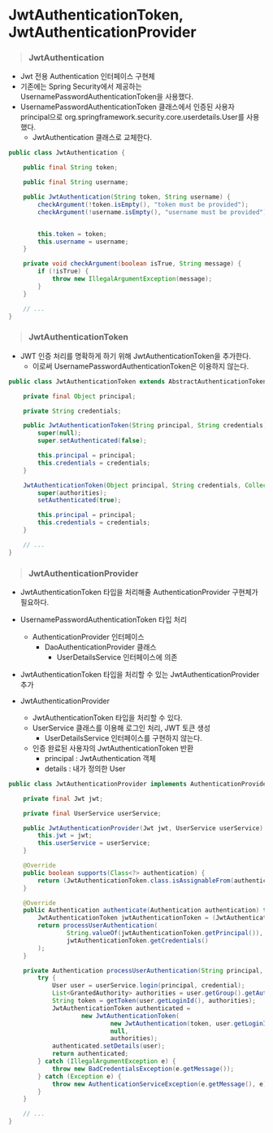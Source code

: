 # JwtAuthenticationToken, JwtAuthenticationProvider

> ### JwtAuthentication

- Jwt 전용 Authentication 인터페이스 구현체
- 기존에는 Spring Security에서 제공하는 UsernamePasswordAuthenticationToken을 사용했다.
- UsernamePasswordAuthenticationToken 클래스에서 인증된 사용자 principal으로 org.springframework.security.core.userdetails.User를 사용했다.
  - JwtAuthentication 클래스로 교체한다.

```java
public class JwtAuthentication {

    public final String token;

    public final String username;

    public JwtAuthentication(String token, String username) {
        checkArgument(!token.isEmpty(), "token must be provided");
        checkArgument(!username.isEmpty(), "username must be provided");


        this.token = token;
        this.username = username;
    }

    private void checkArgument(boolean isTrue, String message) {
        if (!isTrue) {
            throw new IllegalArgumentException(message);
        }
    }

    // ...
}
```


> ### JwtAuthenticationToken

- JWT 인증 처리를 명확하게 하기 위해 JwtAuthenticationToken을 추가한다.
  - 이로써 UsernamePasswordAuthenticationToken은 이용하지 않는다.

```java
public class JwtAuthenticationToken extends AbstractAuthenticationToken {

    private final Object principal;

    private String credentials;

    public JwtAuthenticationToken(String principal, String credentials) {
        super(null);
        super.setAuthenticated(false);

        this.principal = principal;
        this.credentials = credentials;
    }

    JwtAuthenticationToken(Object principal, String credentials, Collection<? extends GrantedAuthority> authorities) {
        super(authorities);
        setAuthenticated(true);

        this.principal = principal;
        this.credentials = credentials;
    }

    // ...
}
```

> ### JwtAuthenticationProvider

- JwtAuthenticationToken 타입을 처리해줄 AuthenticationProvider 구현체가 필요하다.


- UsernamePasswordAuthenticationToken 타입 처리
  - AuthenticationProvider 인터페이스
    - DaoAuthenticationProvider 클래스
      - UserDetailsService 인터페이스에 의존


- JwtAuthenticationToken 타입을 처리할 수 있는 JwtAuthenticationProvider 추가
- JwtAuthenticationProvider
  - JwtAuthenticationToken 타입을 처리할 수 있다.
  - UserService 클래스를 이용해 로그인 처리, JWT 토큰 생성
    - UserDetailsService 인터페이스를 구현하지 않는다.
  - 인증 완료된 사용자의 JwtAuthenticationToken 반환
    - principal : JwtAuthentication 객체
    - details : 내가 정의한 User

```java
public class JwtAuthenticationProvider implements AuthenticationProvider {

    private final Jwt jwt;

    private final UserService userService;

    public JwtAuthenticationProvider(Jwt jwt, UserService userService) {
        this.jwt = jwt;
        this.userService = userService;
    }

    @Override
    public boolean supports(Class<?> authentication) {
        return (JwtAuthenticationToken.class.isAssignableFrom(authentication));
    }

    @Override
    public Authentication authenticate(Authentication authentication) throws AuthenticationException {
        JwtAuthenticationToken jwtAuthenticationToken = (JwtAuthenticationToken) authentication;
        return processUserAuthentication(
                String.valueOf(jwtAuthenticationToken.getPrincipal()),
                jwtAuthenticationToken.getCredentials()
        );
    }

    private Authentication processUserAuthentication(String principal, String credential) {
        try {
            User user = userService.login(principal, credential);
            List<GrantedAuthority> authorities = user.getGroup().getAuthorities();
            String token = getToken(user.getLoginId(), authorities);
            JwtAuthenticationToken authenticated =
                    new JwtAuthenticationToken(
                            new JwtAuthentication(token, user.getLoginId()),
                            null,
                            authorities);
            authenticated.setDetails(user);
            return authenticated;
        } catch (IllegalArgumentException e) {
            throw new BadCredentialsException(e.getMessage());
        } catch (Exception e) {
            throw new AuthenticationServiceException(e.getMessage(), e);
        }
    }

    // ...
}
```